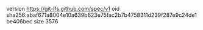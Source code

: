 version https://git-lfs.github.com/spec/v1
oid sha256:abaf671a8004e10a639b623e75fac2b7b4758311d239f287e9c24de1be406bec
size 3576
